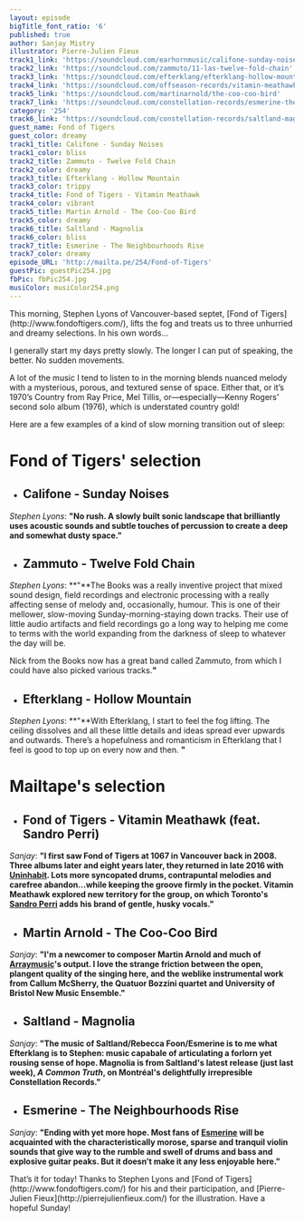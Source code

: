 ```yaml
---
layout: episode
bigTitle_font_ratio: '6'
published: true
author: Sanjay Mistry
illustrator: Pierre-Julien Fieux
track1_link: 'https://soundcloud.com/earhornmusic/califone-sunday-noises'
track2_link: 'https://soundcloud.com/zammuto/11-las-twelve-fold-chain'
track3_link: 'https://soundcloud.com/efterklang/efterklang-hollow-mountain'
track4_link: 'https://soundcloud.com/offseason-records/vitamin-meathawk-feat-sandro-perri'
track5_link: 'https://soundcloud.com/martinarnold/the-coo-coo-bird'
track7_link: 'https://soundcloud.com/constellation-records/esmerine-the-neighbourhoods-rise'
category: '254'
track6_link: 'https://soundcloud.com/constellation-records/saltland-magnolia'
guest_name: Fond of Tigers
guest_color: dreamy
track1_title: Califone - Sunday Noises
track1_color: bliss
track2_title: Zammuto - Twelve Fold Chain
track2_color: dreamy
track3_title: Efterklang - Hollow Mountain
track3_color: trippy
track4_title: Fond of Tigers - Vitamin Meathawk
track4_color: vibrant
track5_title: Martin Arnold - The Coo-Coo Bird
track5_color: dreamy
track6_title: Saltland - Magnolia
track6_color: bliss
track7_title: Esmerine - The Neighbourhoods Rise
track7_color: dreamy
episode_URL: 'http://mailta.pe/254/Fond-of-Tigers'
guestPic: guestPic254.jpg
fbPic: fbPic254.jpg
musiColor: musiColor254.png
---
```

<p id="introduction">This morning, Stephen Lyons of Vancouver-based septet, [Fond of Tigers](http://www.fondoftigers.com/), lifts the fog and treats us to three unhurried and dreamy selections. In his own words...</p>
<p>I generally start my days pretty slowly. The longer I can put of speaking, the better. No sudden movements.</p>
<p>A lot of the music I tend to listen to in the morning blends nuanced melody with a mysterious, porous, and textured sense of space. Either that, or it’s 1970’s Country from Ray Price, Mel Tillis, or—especially—Kenny Rogers’ second solo album (1976), which is understated country gold!</p>

<p>Here are a few examples of a kind of slow morning transition out of sleep:</p>



# **Fond of Tigers' selection**

+ ## Califone - Sunday Noises
_Stephen Lyons_: **"**No rush. A slowly built sonic landscape that brilliantly uses acoustic sounds and subtle touches of percussion  to create a deep and somewhat dusty space.**"**

+ ## Zammuto - Twelve Fold Chain
_Stephen Lyons_: **"**The Books was a really inventive project that mixed sound design, field recordings and electronic processing with a really affecting sense of melody and, occasionally, humour. This is one of their mellower, slow-moving Sunday-morning-staying down tracks. Their use of little audio artifacts and field recordings go a long way to helping me come to terms with the world expanding from the darkness of sleep to whatever the day will be.

Nick from the Books now has a great band called Zammuto, from which I could have also picked various tracks.**"**

+ ## Efterklang - Hollow Mountain
_Stephen Lyons_: **"**With Efterklang, I start to feel the fog lifting. The ceiling dissolves and all these little details and ideas spread ever upwards and outwards. There’s a hopefulness and romanticism in Efterklang that I feel is good to top up on every now and then. **"**



# Mailtape's selection

+ ## Fond of Tigers - Vitamin Meathawk (feat. Sandro Perri)
_Sanjay_: **"**I first saw Fond of Tigers at 1067 in Vancouver back in 2008. Three albums later and eight years later, they returned in late 2016 with [Uninhabit](https://fondoftigers.bandcamp.com/album/uninhabit). Lots more syncopated drums, contrapuntal melodies and carefree abandon...while keeping the groove firmly in the pocket. Vitamin Meathawk explored new territory for the group, on which Toronto's [Sandro Perri](http://www.sandroperri.com/) adds his brand of gentle, husky vocals.**"** 

+ ## Martin Arnold - The Coo-Coo Bird
_Sanjay_: **"**I'm a newcomer to composer Martin Arnold and much of [Arraymusic](http://www.arraymusic.com/)'s output. I love the strange friction between the open, plangent quality of the singing here, and the weblike instrumental work from Callum McSherry, the Quatuor Bozzini quartet and University of Bristol New Music Ensemble.**"**

+ ## Saltland - Magnolia
_Sanjay_: **"**The music of Saltland/Rebecca Foon/Esmerine is to me what Efterklang is to Stephen: music capabale of articulating a forlorn yet rousing sense of hope. Magnolia is from Saltland's latest release (just last week), _A Common Truth_, on Montréal's delightfully irrepresible Constellation Records.**"**

+ ## Esmerine - The Neighbourhoods Rise
_Sanjay_: **"**Ending with yet more hope. Most fans of [Esmerine](http://www.esmerine.com/) will be acquainted with the characteristically morose, sparse and tranquil violin sounds that give way to the rumble and swell of drums and bass and explosive guitar peaks. But it doesn’t make it any less enjoyable here.**"**


<p id="outroduction">That’s it for today! Thanks to Stephen Lyons and [Fond of Tigers](http://www.fondoftigers.com/) for his and their participation, and [Pierre-Julien Fieux](http://pierrejulienfieux.com/) for the illustration. Have a hopeful Sunday!</p>
